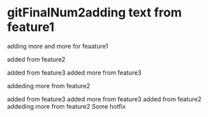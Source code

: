 # gitFinalNum2adding text from feature1
adding more and more for feaature1


added from feature2


added from feature3
added more from feature3


addeding more from feature2


added from feature3
added more from feature3
added from feature2
addeding more from feature2
Some hotfix

